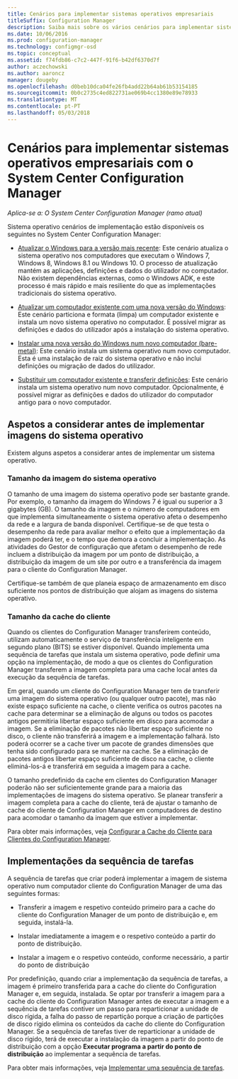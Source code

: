 ```yaml
---
title: Cenários para implementar sistemas operativos empresariais
titleSuffix: Configuration Manager
description: Saiba mais sobre os vários cenários para implementar sistemas de operativos empresariais com o System Center Configuration Manager.
ms.date: 10/06/2016
ms.prod: configuration-manager
ms.technology: configmgr-osd
ms.topic: conceptual
ms.assetid: f74fdb86-c7c2-447f-91f6-b42df6370d7f
author: aczechowski
ms.author: aaroncz
manager: dougeby
ms.openlocfilehash: d0beb10dca04fe26fb4add22b64ab61b53154185
ms.sourcegitcommit: 0b0c2735c4ed822731ae069b4cc1380e89e78933
ms.translationtype: MT
ms.contentlocale: pt-PT
ms.lasthandoff: 05/03/2018
---
```

# <a name="scenarios-to-deploy-enterprise-operating-systems-with-system-center-configuration-manager"></a>Cenários para implementar sistemas operativos empresariais com o System Center Configuration Manager

*Aplica-se a: O System Center Configuration Manager (ramo atual)*

Sistema operativo cenários de implementação estão disponíveis os seguintes no System Center Configuration Manager:  

-   [Atualizar o Windows para a versão mais recente](upgrade-windows-to-the-latest-version.md): Este cenário atualiza o sistema operativo nos computadores que executam o Windows 7, Windows 8, Windows 8.1 ou Windows 10. O processo de atualização mantém as aplicações, definições e dados do utilizador no computador. Não existem dependências externas, como o Windows ADK, e este processo é mais rápido e mais resiliente do que as implementações tradicionais do sistema operativo.  

-   [Atualizar um computador existente com uma nova versão do Windows](refresh-an-existing-computer-with-a-new-version-of-windows.md): Este cenário particiona e formata (limpa) um computador existente e instala um novo sistema operativo no computador. É possível migrar as definições e dados do utilizador após a instalação do sistema operativo.  

-   [Instalar uma nova versão do Windows num novo computador (bare-metal)](install-new-windows-version-new-computer-bare-metal.md): Este cenário instala um sistema operativo num novo computador. Esta é uma instalação de raiz do sistema operativo e não inclui definições ou migração de dados do utilizador.  

-   [Substituir um computador existente e transferir definições](replace-an-existing-computer-and-transfer-settings.md): Este cenário instala um sistema operativo num novo computador. Opcionalmente, é possível migrar as definições e dados do utilizador do computador antigo para o novo computador.  

## <a name="things-to-consider-before-you-deploy-operating-system-images"></a>Aspetos a considerar antes de implementar imagens do sistema operativo  
 Existem alguns aspetos a considerar antes de implementar um sistema operativo.  

### <a name="operating-system-image-size"></a>Tamanho da imagem do sistema operativo  
 O tamanho de uma imagem do sistema operativo pode ser bastante grande. Por exemplo, o tamanho da imagem do Windows 7 é igual ou superior a 3 gigabytes (GB). O tamanho da imagem e o número de computadores em que implementa simultaneamente o sistema operativo afeta o desempenho da rede e a largura de banda disponível. Certifique-se de que testa o desempenho da rede para avaliar melhor o efeito que a implementação da imagem poderá ter, e o tempo que demora a concluir a implementação. As atividades do Gestor de configuração que afetam o desempenho de rede incluem a distribuição da imagem por um ponto de distribuição, a distribuição da imagem de um site por outro e a transferência da imagem para o cliente do Configuration Manager.  

 Certifique-se também de que planeia espaço de armazenamento em disco suficiente nos pontos de distribuição que alojam as imagens do sistema operativo.  

### <a name="client-cache-size"></a>Tamanho da cache do cliente  
 Quando os clientes do Configuration Manager transferirem conteúdo, utilizam automaticamente o serviço de transferência inteligente em segundo plano (BITS) se estiver disponível. Quando implementa uma sequência de tarefas que instala um sistema operativo, pode definir uma opção na implementação, de modo a que os clientes do Configuration Manager transferem a imagem completa para uma cache local antes da execução da sequência de tarefas.  

 Em geral, quando um cliente do Configuration Manager tem de transferir uma imagem do sistema operativo (ou qualquer outro pacote), mas não existe espaço suficiente na cache, o cliente verifica os outros pacotes na cache para determinar se a eliminação de alguns ou todos os pacotes antigos permitiria libertar espaço suficiente em disco para acomodar a imagem. Se a eliminação de pacotes não libertar espaço suficiente no disco, o cliente não transferirá a imagem e a implementação falhará. Isto poderá ocorrer se a cache tiver um pacote de grandes dimensões que tenha sido configurado para se manter na cache. Se a eliminação de pacotes antigos libertar espaço suficiente de disco na cache, o cliente eliminá-los-á e transferirá em seguida a imagem para a cache.  

 O tamanho predefinido da cache em clientes do Configuration Manager poderão não ser suficientemente grande para a maioria das implementações de imagens do sistema operativo. Se planear transferir a imagem completa para a cache do cliente, terá de ajustar o tamanho de cache do cliente de Configuration Manager em computadores de destino para acomodar o tamanho da imagem que estiver a implementar.  

 Para obter mais informações, veja [Configurar a Cache do Cliente para Clientes do Configuration Manager](../../core/clients/manage/manage-clients.md#BKMK_ClientCache).  

## <a name="task-sequence-deployments"></a>Implementações da sequência de tarefas  
 A sequência de tarefas que criar poderá implementar a imagem de sistema operativo num computador cliente do Configuration Manager de uma das seguintes formas:  

-   Transferir a imagem e respetivo conteúdo primeiro para a cache do cliente do Configuration Manager de um ponto de distribuição e, em seguida, instalá-la.  

-   Instalar imediatamente a imagem e o respetivo conteúdo a partir do ponto de distribuição.  

-   Instalar a imagem e o respetivo conteúdo, conforme necessário, a partir do ponto de distribuição  

 Por predefinição, quando criar a implementação da sequência de tarefas, a imagem é primeiro transferida para a cache do cliente do Configuration Manager e, em seguida, instalada. Se optar por transferir a imagem para a cache do cliente do Configuration Manager antes de executar a imagem e a sequência de tarefas contiver um passo para reparticionar a unidade de disco rígida, a falha do passo de repartição porque a criação de partições de disco rígido elimina os conteúdos da cache do cliente do Configuration Manager. Se a sequência de tarefas tiver de reparticionar a unidade de disco rígido, terá de executar a instalação da imagem a partir do ponto de distribuição com a opção **Executar programa a partir do ponto de distribuição**  ao implementar a sequência de tarefas.  

 Para obter mais informações, veja [Implementar uma sequência de tarefas](manage-task-sequences-to-automate-tasks.md#BKMK_DeployTS).  
